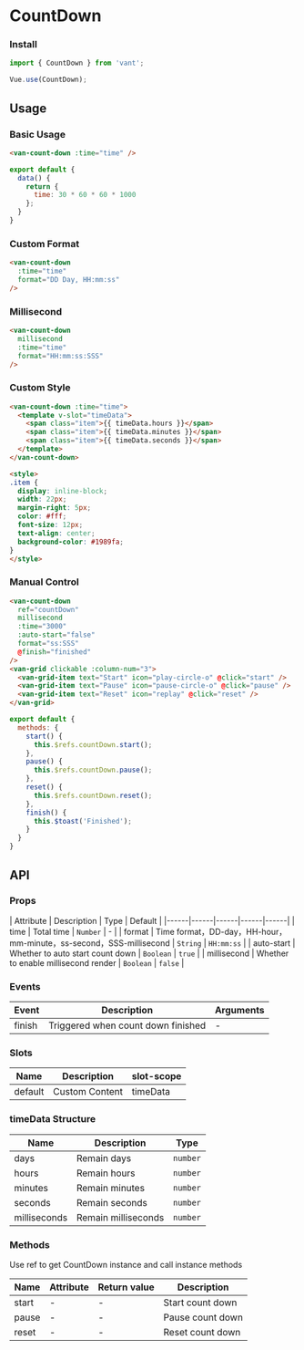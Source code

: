 # CountDown

### Install

``` javascript
import { CountDown } from 'vant';

Vue.use(CountDown);
```

## Usage

### Basic Usage

```html
<van-count-down :time="time" />
```

```js
export default {
  data() {
    return {
      time: 30 * 60 * 60 * 1000
    };
  }
}
```

### Custom Format

```html
<van-count-down
  :time="time"
  format="DD Day, HH:mm:ss"
/>
```

### Millisecond

```html
<van-count-down
  millisecond
  :time="time"
  format="HH:mm:ss:SSS"
/>
```

### Custom Style

```html
<van-count-down :time="time">
  <template v-slot="timeData">
    <span class="item">{{ timeData.hours }}</span>
    <span class="item">{{ timeData.minutes }}</span>
    <span class="item">{{ timeData.seconds }}</span>
  </template>
</van-count-down>

<style>
.item {
  display: inline-block;
  width: 22px;
  margin-right: 5px;
  color: #fff;
  font-size: 12px;
  text-align: center;
  background-color: #1989fa;
}
</style>
```

### Manual Control

```html
<van-count-down
  ref="countDown"
  millisecond
  :time="3000"
  :auto-start="false"
  format="ss:SSS"
  @finish="finished"
/>
<van-grid clickable :column-num="3">
  <van-grid-item text="Start" icon="play-circle-o" @click="start" />
  <van-grid-item text="Pause" icon="pause-circle-o" @click="pause" />
  <van-grid-item text="Reset" icon="replay" @click="reset" />
</van-grid>
```

```js
export default {
  methods: {
    start() {
      this.$refs.countDown.start();
    },
    pause() {
      this.$refs.countDown.pause();
    },
    reset() {
      this.$refs.countDown.reset();
    },
    finish() {
      this.$toast('Finished');
    }
  }
}
```

## API

### Props

| Attribute | Description | Type | Default |
|------|------|------|------|------|
| time | Total time | `Number` | - |
| format | Time format，DD-day，HH-hour，mm-minute，ss-second，SSS-millisecond | `String` | `HH:mm:ss` |
| auto-start | Whether to auto start count down | `Boolean` | `true` |
| millisecond | Whether to enable millisecond render | `Boolean` | `false` |

### Events

| Event | Description | Arguments |
|------|------|------|
| finish | Triggered when count down finished | - |

### Slots

| Name | Description | slot-scope |
|------|------|------|
| default | Custom Content | timeData |

### timeData Structure

| Name | Description | Type |
|------|------|------|
| days | Remain days | `number` |
| hours | Remain hours | `number` |
| minutes | Remain minutes | `number` |
| seconds | Remain seconds | `number` |
| milliseconds | Remain milliseconds | `number` |

### Methods

Use ref to get CountDown instance and call instance methods

| Name | Attribute | Return value | Description |
|------|------|------|------|
| start | - | - | Start count down |
| pause | - | - | Pause count down |
| reset | - | - | Reset count down |
